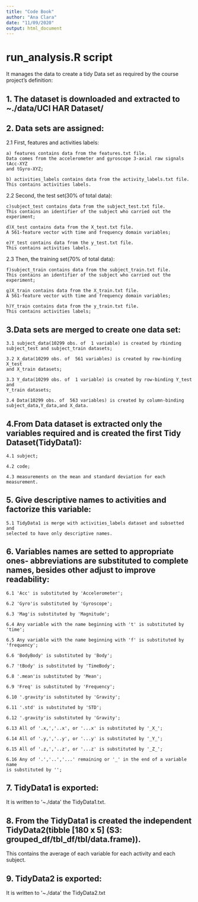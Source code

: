 ```yaml
---
title: "Code Book"
author: "Ana Clara"
date: "11/09/2020"
output: html_document
---
```


# run_analysis.R script
  It manages the data to create a tidy Data set as required by the course project’s definition:

## 1. The dataset is downloaded and extracted to ~./data/UCI HAR Dataset/
      
## 2. Data sets are assigned:
  2.1 First, features and activities labels:

    a) features contains data from the features.txt file. 
    Data comes from the accelerometer and gyroscope 3-axial raw signals tAcc-XYZ 
    and tGyro-XYZ;

    b) activities_labels contains data from the activity_labels.txt file. 
    This contains activities labels. 
  
  2.2 Second, the test set(30% of total data):

    c)subject_test contains data from the subject_test.txt file.
    This contains an identifier of the subject who carried out the experiment;

    d)X_test contains data from the X_test.txt file.
    A 561-feature vector with time and frequency domain variables;

    e)Y_test contains data from the y_test.txt file.
    This contains activities labels.
  
  2.3 Then, the training set(70% of total data):
    
    f)subject_train contains data from the subject_train.txt file.
    This contains an identifier of the subject who carried out the experiment;
    
    g)X_train contains data from the X_train.txt file.
    A 561-feature vector with time and frequency domain variables;
  
    h)Y_train contains data from the y_train.txt file.
    This contains activities labels;

## 3.Data sets are merged to create one data set:

    3.1 subject_data(10299 obs. of  1 variable) is created by rbinding 
    subject_test and subject_train datasets;
    
    3.2 X_data(10299 obs. of  561 variables) is created by row-binding X_test 
    and X_train datasets;
    
    3.3 Y_data(10299 obs. of  1 variable) is created by row-binding Y_test and 
    Y_train datasets;
    
    3.4 Data(10299 obs. of  563 variables) is created by column-binding 
    subject_data,Y_data,and X_data.
        
## 4.From Data dataset is extracted only the variables required and is created the first Tidy Dataset(TidyData1):

    4.1 subject;
    
    4.2 code;
    
    4.3 measurements on the mean and standard deviation for each measurement.
  
## 5. Give descriptive names to activities and factorize this variable:

    5.1 TidyData1 is merge with activities_labels dataset and subsetted and 
    selected to have only descriptive names.
  
## 6. Variables names are setted to appropriate ones- abbreviations are substituted to complete names, besides other adjust to improve readability:

    6.1 'Acc' is substituted by 'Accelerometer';
    
    6.2 'Gyro'is substituted by 'Gyroscope';
    
    6.3 'Mag'is substituted by 'Magnitude';
    
    6.4 Any variable with the name beginning with 't' is substituted by 'time';
    
    6.5 Any variable with the name beginning with 'f' is substituted by 'frequency';
    
    6.6 'BodyBody' is substituted by 'Body';
    
    6.7 'tBody' is substituted by 'TimeBody';
    
    6.8 '.mean'is substituted by 'Mean';
    
    6.9 'Freq' is substituted by 'Frequency';
    
    6.10 '.gravity'is substituted by 'Gravity';
    
    6.11 '.std' is substituted by 'STD';
    
    6.12 '.gravity'is substituted by 'Gravity';
    
    6.13 All of '.x,','..x', or '...x' is substituted by '_X_';
    
    6.14 All of '.y,','..y', or '...y' is substituted by '_Y_';
    
    6.15 All of '.z,','..z', or '...z' is substituted by '_Z_';
    
    6.16 Any of '.','..','...' remaining or '_' in the end of a variable name 
    is substituted by '';

## 7. TidyData1 is exported:
  It is written to '~./data' the TidyData1.txt.

## 8. From the TidyData1 is created the independent TidyData2(tibble [180 x 5] (S3: grouped_df/tbl_df/tbl/data.frame)). 
  This contains the average of each variable for each activity and each subject.

## 9. TidyData2 is exported:
  It is written to '~./data' the TidyData2.txt 